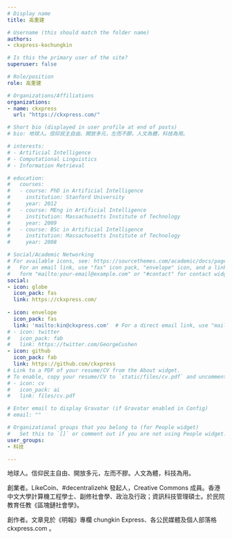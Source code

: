 ```yaml
---
# Display name
title: 高重建

# Username (this should match the folder name)
authors:
- ckxpress-kochungkin

# Is this the primary user of the site?
superuser: false

# Role/position
role: 高重建

# Organizations/Affiliations
organizations:
- name: ckxpress
  url: "https://ckxpress.com/"

# Short bio (displayed in user profile at end of posts)
# bio: 地球人。信仰民主自由、開放多元，左而不膠。人文為體，科技為用。

# interests:
# - Artificial Intelligence
# - Computational Linguistics
# - Information Retrieval

# education:
#   courses:
#   - course: PhD in Artificial Intelligence
#     institution: Stanford University
#     year: 2012
#   - course: MEng in Artificial Intelligence
#     institution: Massachusetts Institute of Technology
#     year: 2009
#   - course: BSc in Artificial Intelligence
#     institution: Massachusetts Institute of Technology
#     year: 2008

# Social/Academic Networking
# For available icons, see: https://sourcethemes.com/academic/docs/page-builder/#icons
#   For an email link, use "fas" icon pack, "envelope" icon, and a link in the
#   form "mailto:your-email@example.com" or "#contact" for contact widget.
social:
- icon: globe
  icon_pack: fas
  link: https://ckxpress.com/
  
- icon: envelope
  icon_pack: fas
  link: 'mailto:kin@ckxpress.com'  # For a direct email link, use "mailto:test@example.org".
# - icon: twitter
#   icon_pack: fab
#   link: https://twitter.com/GeorgeCushen
- icon: github
  icon_pack: fab
  link: https://github.com/ckxpress
# Link to a PDF of your resume/CV from the About widget.
# To enable, copy your resume/CV to `static/files/cv.pdf` and uncomment the lines below.
# - icon: cv
#   icon_pack: ai
#   link: files/cv.pdf

# Enter email to display Gravatar (if Gravatar enabled in Config)
# email: ""

# Organizational groups that you belong to (for People widget)
#   Set this to `[]` or comment out if you are not using People widget.
user_groups:
- 科技

---
```


地球人。信仰民主自由、開放多元，左而不膠。人文為體，科技為用。

創業者。LikeCoin、#decentralizehk 發起人，Creative Commons 成員。香港中文大學計算機工程學士、副修社會學、政治及行政；資訊科技管理碩士。於民院教育任教《區塊鏈社會學》。

創作者。文章見於《明報》專欄 chungkin Express、各公民媒體及個人部落格 ckxpress.com 。